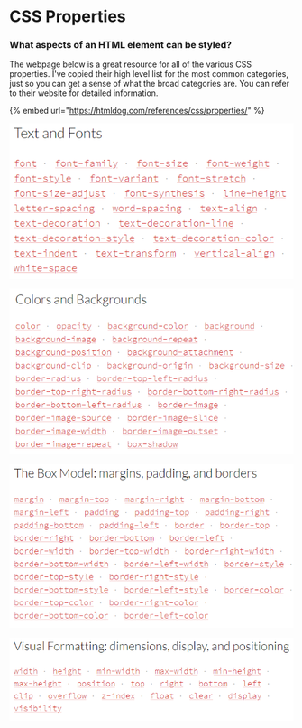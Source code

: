 # CSS Properties

### What aspects of an HTML element can be styled?

The webpage below is a great resource for all of the various CSS properties. I've copied their high level list for the most common categories, just so you can get a sense of what the broad categories are. You can refer to their website for detailed information.

{% embed url="https://htmldog.com/references/css/properties/" %}

![](../../.gitbook/assets/image%20%28215%29.png)

![](../../.gitbook/assets/image%20%28217%29.png)

![](../../.gitbook/assets/image%20%28145%29.png)

![](../../.gitbook/assets/image%20%28257%29.png)

